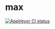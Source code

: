 # max

[![AppVeyor CI status][appveyor-shield]][appveyor-link]

[appveyor-shield]: https://ci.appveyor.com/api/projects/status/7wjmpyqh6gnc70g5
[appveyor-link]: https://ci.appveyor.com/project/ProgramMax/max
